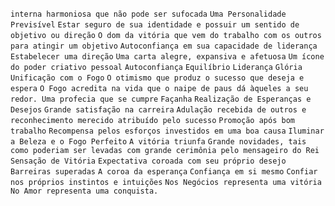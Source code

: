 `interna harmoniosa que não pode ser sufocada` `Uma Personalidade Previsível` `Estar seguro de sua identidade e possuir um sentido de objetivo ou direção` `O dom da vitória que vem do trabalho com os outros para atingir um objetivo` `Autoconfiança em sua capacidade de liderança` `Estabelecer uma direção` `Uma carta alegre, expansiva e afetuosa` `Um ícone do poder criativo pessoal` `Autoconfiança` `Equilíbrio` `Liderança` `Glória` `Unificação com o Fogo` `O otimismo que produz o sucesso que deseja e espera` `O Fogo acredita na vida que o naipe de paus dá àqueles a seu redor. Uma profecia que se cumpre` `Façanha` `Realização de Esperanças e Desejos` `Grande satisfação na carreira` `Adulação recebida de outros e reconhecimento merecido atribuído pelo sucesso` `Promoção após bom trabalho` `Recompensa pelos esforços investidos em uma boa causa` `Iluminar a Beleza e o Fogo Perfeito` `A vitória triunfa` `Grande novidades, tais como poderiam ser levadas com grande cerimônia pelo mensageiro do Rei` `Sensação de Vitória` `Expectativa coroada com seu próprio desejo` `Barreiras superadas` `A coroa da esperança` `Confiança em si mesmo` `Confiar nos próprios instintos e intuições` `Nos Negócios representa uma vitória` `No Amor representa uma conquista.`  